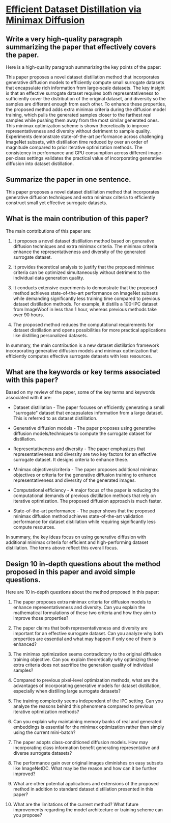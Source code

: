 # [Efficient Dataset Distillation via Minimax Diffusion](https://arxiv.org/abs/2311.15529)

## Write a very high-quality paragraph summarizing the paper that effectively covers the paper.

 Here is a high-quality paragraph summarizing the key points of the paper:

This paper proposes a novel dataset distillation method that incorporates generative diffusion models to efficiently compute small surrogate datasets that encapsulate rich information from large-scale datasets. The key insight is that an effective surrogate dataset requires both representativeness to sufficiently cover the distribution of the original dataset, and diversity so the samples are different enough from each other. To enhance these properties, the proposed method adds extra minimax criteria during the diffusion model training, which pulls the generated samples closer to the farthest real samples while pushing them away from the most similar generated ones. This minimax optimization scheme is shown theoretically to improve representativeness and diversity without detriment to sample quality. Experiments demonstrate state-of-the-art performance across challenging ImageNet subsets, with distillation time reduced by over an order of magnitude compared to prior iterative optimization methods. The consistency in performance and GPU consumption across different image-per-class settings validates the practical value of incorporating generative diffusion into dataset distillation.


## Summarize the paper in one sentence.

 This paper proposes a novel dataset distillation method that incorporates generative diffusion techniques and extra minimax criteria to efficiently construct small yet effective surrogate datasets.


## What is the main contribution of this paper?

 The main contributions of this paper are:

1) It proposes a novel dataset distillation method based on generative diffusion techniques and extra minimax criteria. The minimax criteria enhance the representativeness and diversity of the generated surrogate dataset.

2) It provides theoretical analysis to justify that the proposed minimax criteria can be optimized simultaneously without detriment to the individual data generation quality. 

3) It conducts extensive experiments to demonstrate that the proposed method achieves state-of-the-art performance on ImageNet subsets while demanding significantly less training time compared to previous dataset distillation methods. For example, it distills a 100-IPC dataset from ImageWoof in less than 1 hour, whereas previous methods take over 90 hours.

4) The proposed method reduces the computational requirements for dataset distillation and opens possibilities for more practical applications like distilling personalized datasets.

In summary, the main contribution is a new dataset distillation framework incorporating generative diffusion models and minimax optimization that efficiently computes effective surrogate datasets with less resources.


## What are the keywords or key terms associated with this paper?

 Based on my review of the paper, some of the key terms and keywords associated with it are:

- Dataset distillation - The paper focuses on efficiently generating a small "surrogate" dataset that encapsulates information from a large dataset. This is referred to as dataset distillation.

- Generative diffusion models - The paper proposes using generative diffusion models/techniques to compute the surrogate dataset for distillation.

- Representativeness and diversity - The paper emphasizes that representativeness and diversity are two key factors for an effective surrogate dataset. It designs criteria to enhance these. 

- Minimax objectives/criteria - The paper proposes additional minimax objectives or criteria for the generative diffusion training to enhance representativeness and diversity of the generated images.

- Computational efficiency - A major focus of the paper is reducing the computational demands of previous distillation methods that rely on iterative optimization. The proposed diffusion approach is much faster.

- State-of-the-art performance - The paper shows that the proposed minimax diffusion method achieves state-of-the-art validation performance for dataset distillation while requiring significantly less compute resources.

In summary, the key ideas focus on using generative diffusion with additional minimax criteria for efficient and high-performing dataset distillation. The terms above reflect this overall focus.


## Design 10 in-depth questions about the method proposed in this paper and avoid simple questions.

 Here are 10 in-depth questions about the method proposed in this paper:

1. The paper proposes extra minimax criteria for diffusion models to enhance representativeness and diversity. Can you explain the mathematical formulations of these two criteria and how they aim to improve those properties?

2. The paper claims that both representativeness and diversity are important for an effective surrogate dataset. Can you analyze why both properties are essential and what may happen if only one of them is enhanced? 

3. The minimax optimization seems contradictory to the original diffusion training objective. Can you explain theoretically why optimizing these extra criteria does not sacrifice the generation quality of individual samples?

4. Compared to previous pixel-level optimization methods, what are the advantages of incorporating generative models for dataset distillation, especially when distilling large surrogate datasets?

5. The training complexity seems independent of the IPC setting. Can you analyze the reasons behind this phenomena compared to previous iterative optimization methods?

6. Can you explain why maintaining memory banks of real and generated embeddings is essential for the minimax optimization rather than simply using the current mini-batch?

7. The paper adopts class-conditioned diffusion models. How may incorporating class information benefit generating representative and diverse surrogate datasets?

8. The performance gain over original images diminishes on easy subsets like ImageNetDC. What may be the reason and how can it be further improved?

9. What are other potential applications and extensions of the proposed method in addition to standard dataset distillation presented in this paper?

10. What are the limitations of the current method? What future improvements regarding the model architecture or training scheme can you propose?
